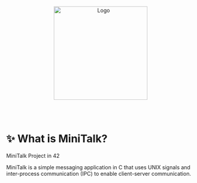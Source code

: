 <br />
<p align="center">
  <a href="https://raw.githubusercontent.com/othneildrew/Best-README-Template/master/images/logo.png">
    <img src="https://upload.wikimedia.org/wikipedia/commons/thumb/8/8d/42_Logo.svg/1200px-42_Logo.svg.png" alt="Logo" width="250" height="250">
  </a>

  <p align="center">
    <br />
    <br />
  </p>
</p>

# :sparkles: What is MiniTalk?

MiniTalk Project in 42

MiniTalk is a simple messaging application in C that uses UNIX signals and inter-process communication (IPC) to enable client-server communication.

